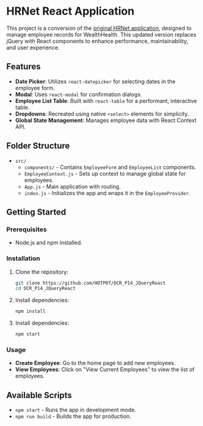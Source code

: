 # HRNet React Application

This project is a conversion of the [original HRNet application](https://github.com/OpenClassrooms-Student-Center/P12_Front-end), designed to manage employee records for WealthHealth. This updated version replaces jQuery with React components to enhance performance, maintainability, and user experience.

## Features

- **Date Picker**: Utilizes `react-datepicker` for selecting dates in the employee form.
- **Modal**: Uses `react-modal` for confirmation dialogs.
- **Employee List Table**: Built with `react-table` for a performant, interactive table.
- **Dropdowns**: Recreated using native `<select>` elements for simplicity.
- **Global State Management**: Manages employee data with React Context API.

## Folder Structure

- `src/`
  - `components/` - Contains `EmployeeForm` and `EmployeeList` components.
  - `EmployeeContext.js` - Sets up context to manage global state for employees.
  - `App.js` - Main application with routing.
  - `index.js` - Initializes the app and wraps it in the `EmployeeProvider`.

## Getting Started

### Prerequisites

- Node.js and npm installed.

### Installation

1. Clone the repository:
    ```bash
    git clone https://github.com/HOTP0T/OCR_P14_JQueryReact
    cd OCR_P14_JQueryReact
    ```

2. Install dependencies:
    ```bash
    npm install
    ```

13. Install dependencies:
    ```bash
    npm start
    ```

### Usage

- **Create Employee**: Go to the home page to add new employees.
- **View Employees**: Click on "View Current Employees" to view the list of employees.

## Available Scripts

- `npm start` - Runs the app in development mode.
- `npm run build` - Builds the app for production.